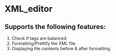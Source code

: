 # XML_editor
## Supports the following features:
1. Check if tags are balanced.
2. Formatting/Prettify the XML file.
3. Displaying file contents before & after formatting.

